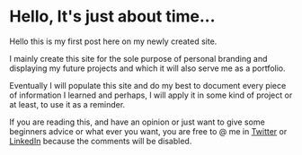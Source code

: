 # Hello, It's just about time...


Hello this is my first post here on my newly created site.

I mainly create this site for the sole purpose of personal branding and displaying my future projects and which it will also serve me as a portfolio.

Eventually I will populate this site and do my best to document every piece of information I learned and perhaps, I will apply it in some kind of project or at least, to use it as a reminder.

If you are reading this, and have an opinion or just want to give some beginners advice or what ever you want, you are free to @ me in [Twitter](https://twitter.com/csrpazzi) or [LinkedIn](https://www.linkedin.com/in/cesar-pazzi/) because the comments will be disabled.


